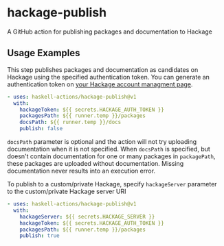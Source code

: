 # hackage-publish
A GitHub action for publishing packages and documentation to Hackage

## Usage Examples

This step publishes packages and documentation as candidates on Hackage using the specified authentication token.  You can generate an authentication token on [your Hackage account managment page](http://hackage.haskell.org/users/account-management).

```yaml
- uses: haskell-actions/hackage-publish@v1
  with:
    hackageToken: ${{ secrets.HACKAGE_AUTH_TOKEN }}
    packagesPath: ${{ runner.temp }}/packages
    docsPath: ${{ runner.temp }}/docs
    publish: false
```

`docsPath` parameter is optional and the action will not try uploading documentation when it is not specified.
When `docsPath` is specified, but doesn't contain documentation for one or many packages in `packagePath`, 
these packages are uploaded without documentation. Missing documentation never results into an execution error.
    
To publish to a custom/private Hackage, specify `hackageServer` parameter to the custom/private Hackage server URI
    
```yaml
- uses: haskell-actions/hackage-publish@v1
  with:
    hackageServer: ${{ secrets.HACKAGE_SERVER }}
    hackageToken: ${{ secrets.HACKAGE_AUTH_TOKEN }}
    packagesPath: ${{ runner.temp }}/packages
    publish: true
```
